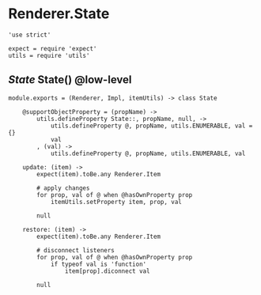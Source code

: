 Renderer.State
==============

	'use strict'

	expect = require 'expect'
	utils = require 'utils'

*State* State() @low-level
--------------------------

	module.exports = (Renderer, Impl, itemUtils) -> class State

		@supportObjectProperty = (propName) ->
			utils.defineProperty State::, propName, null, ->
				utils.defineProperty @, propName, utils.ENUMERABLE, val = {}
				val
			, (val) ->
				utils.defineProperty @, propName, utils.ENUMERABLE, val

		update: (item) ->
			expect(item).toBe.any Renderer.Item

			# apply changes
			for prop, val of @ when @hasOwnProperty prop
				itemUtils.setProperty item, prop, val
			
			null

		restore: (item) ->
			expect(item).toBe.any Renderer.Item

			# disconnect listeners
			for prop, val of @ when @hasOwnProperty prop
				if typeof val is 'function'
					item[prop].diconnect val

			null